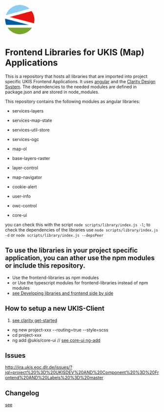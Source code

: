 ![UKIS Logo](projects/core-ui/schematics/ng-add/files/src/assets/icons/icon-96x96.png "UKIS Logo")

# Frontend Libraries for UKIS (Map) Applications

This is a repository that hosts all libraries that are imported into project specific UKIS Frontend Applications. 
It uses [angular](https://angular.io/) and the [Clarity Design System](https://vmware.github.io/clarity/).
The dependencies to the needed modules are defined in package.json and are stored in node_modules.  

This repository contains the following modules as angular libraries:

- services-layers
- services-map-state
- services-util-store
- services-ogc

- map-ol
- base-layers-raster
- layer-control
- map-navigator
- cookie-alert
- user-info
- owc-control
- core-ui

you can check this with the script `node scripts/library/index.js -l`;
to check the dependencies of the libraries use `node scripts/library/index.js -d` or `node scripts/library/index.js --depsPeer`

## To use the libraries in your project specific application, you can ather use the npm modules or include this repository.
- Use the frontend-libraries as npm modules 
- or Use the typescript modules for frontend-libraries instead of npm modules
- [see Developing libraries and frontend side by side](DEVELOPMENT.md)



## How to setup a new UKIS-Client
1. [see clarity get-started](https://clarity.design/documentation/get-started)
- ng new project-xxx --routing=true --style=scss
- cd project-xxx
- ng add @ukis/core-ui // [see core-ui ng-add](projects/core-ui/schematics/ng-add/schema.json)


## Issues
 http://jira.ukis.eoc.dlr.de/issues/?jql=project%20%3D%20UKISDEV%20AND%20Component%20%3D%20Frontend%20AND%20Labels%20%3D%20master

## Changelog
[see](CHANGELOG.md)